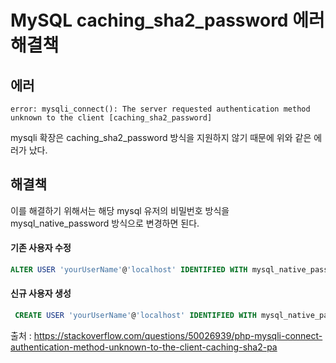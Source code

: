 # MySQL caching_sha2_password 에러 해결책

## 에러

```
error: mysqli_connect(): The server requested authentication method unknown to the client [caching_sha2_password] 
```

mysqli 확장은 caching_sha2_password 방식을 지원하지 않기 때문에 위와 같은 에러가 났다. 


## 해결책

이를 해결하기 위해서는 해당 mysql 유저의 비밀번호 방식을 mysql_native_password 방식으로 변경하면 된다.

#### 기존 사용자 수정

```sql
ALTER USER 'yourUserName'@'localhost' IDENTIFIED WITH mysql_native_password BY '비밀번호';
```

#### 신규 사용자 생성
```sql
 CREATE USER 'yourUserName'@'localhost' IDENTIFIED WITH mysql_native_password BY '비밀번호';

```


출처 : https://stackoverflow.com/questions/50026939/php-mysqli-connect-authentication-method-unknown-to-the-client-caching-sha2-pa